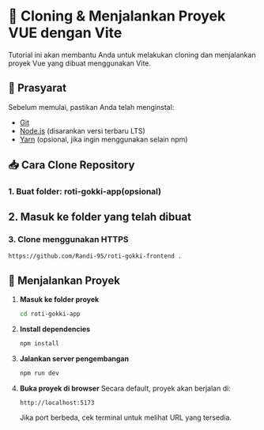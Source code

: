 # 🚀 Cloning & Menjalankan Proyek VUE dengan Vite

Tutorial ini akan membantu Anda untuk melakukan cloning dan menjalankan proyek Vue yang dibuat menggunakan Vite.

## 📌 Prasyarat
Sebelum memulai, pastikan Anda telah menginstal:
- [Git](https://git-scm.com/)
- [Node.js](https://nodejs.org/) (disarankan versi terbaru LTS)
- [Yarn](https://yarnpkg.com/) (opsional, jika ingin menggunakan selain npm)

## 📥 Cara Clone Repository

### 1. Buat folder: roti-gokki-app(opsional)

## 2. Masuk ke folder yang telah dibuat

### 3. Clone menggunakan HTTPS
```bash
https://github.com/Randi-95/roti-gokki-frontend .
```

## 🚀 Menjalankan Proyek

1. **Masuk ke folder proyek**
   ```bash
   cd roti-gokki-app
   ```

2. **Install dependencies**
   ```bash
   npm install
   ```

3. **Jalankan server pengembangan**
   ```bash
   npm run dev 
   ```

4. **Buka proyek di browser**
   Secara default, proyek akan berjalan di:
   ```
   http://localhost:5173
   ```
   Jika port berbeda, cek terminal untuk melihat URL yang tersedia.




